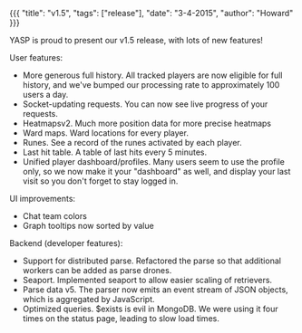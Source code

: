 {{{
  "title": "v1.5",
  "tags": ["release"],
  "date": "3-4-2015",
  "author": "Howard"
}}}

YASP is proud to present our v1.5 release, with lots of new features!

<!--more-->

User features:
* More generous full history.  All tracked players are now eligible for full history, and we've bumped our processing rate to approximately 100 users a day.
* Socket-updating requests.  You can now see live progress of your requests.
* Heatmapsv2.  Much more position data for more precise heatmaps
* Ward maps.  Ward locations for every player.
* Runes.  See a record of the runes activated by each player.
* Last hit table.  A table of last hits every 5 minutes.
* Unified player dashboard/profiles.  Many users seem to use the profile only, so we now make it your "dashboard" as well, and display your last visit so you don't forget to stay logged in.

UI improvements:
* Chat team colors
* Graph tooltips now sorted by value

Backend (developer features):
* Support for distributed parse.  Refactored the parse so that additional workers can be added as parse drones.
* Seaport.  Implemented seaport to allow easier scaling of retrievers.
* Parse data v5.  The parser now emits an event stream of JSON objects, which is aggregated by JavaScript.
* Optimized queries.  $exists is evil in MongoDB.  We were using it four times on the status page, leading to slow load times.